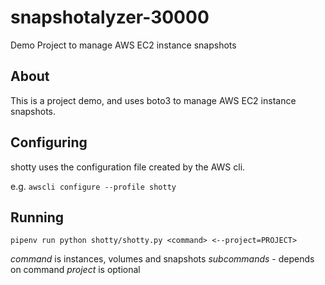 # snapshotalyzer-30000
Demo Project to manage AWS EC2 instance snapshots

## About

This is a project demo, and uses boto3 to manage AWS EC2 instance snapshots.

## Configuring

shotty uses the configuration file created by the AWS cli.

e.g. `awscli configure --profile shotty`

## Running

`pipenv run python shotty/shotty.py <command> <--project=PROJECT>`

*command* is instances, volumes and snapshots
*subcommands* - depends on command
*project* is optional
